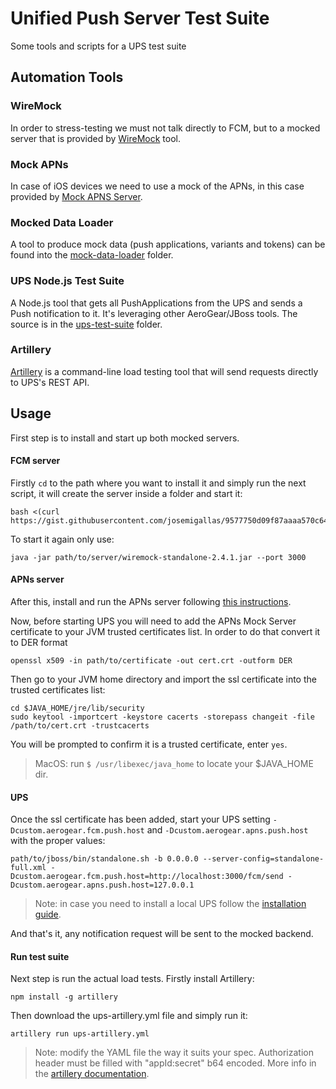 # Unified Push Server Test Suite
Some tools and scripts for a UPS test suite

## Automation Tools

### WireMock
In order to stress-testing we must not talk directly to FCM, but to a mocked server that is provided by [WireMock](http://wiremock.org/) tool.

### Mock APNs
In case of iOS devices we need to use a mock of the APNs, in this case provided by [Mock APNS Server](https://github.com/aerogear/mockapns).

### Mocked Data Loader
A tool to produce mock data (push applications, variants and tokens) can be found into the [mock-data-loader](mock-data-loader) folder.

### UPS Node.js Test Suite
A Node.js tool that gets all PushApplications from the UPS and sends a Push notification to it. It's leveraging other AeroGear/JBoss tools. The source is in the [ups-test-suite](ups-test-suite) folder.

### Artillery
[Artillery](https://artillery.io/) is a command-line load testing tool that will send requests directly to UPS's REST API. 

## Usage
First step is to install and start up both mocked servers.
#### FCM server
Firstly `cd` to the path where you want to install it and simply run the next script, it will create the server inside a folder and start it:
```
bash <(curl https://gist.githubusercontent.com/josemigallas/9577750d09f87aaaa570c64d5ce8b58e/raw/83124a8596c93a862bcaefbb2dad4522c5d60828/Start%2520Up%2520WireMock)
```

To start it again only use:
```
java -jar path/to/server/wiremock-standalone-2.4.1.jar --port 3000
```
#### APNs server
After this, install and run the APNs server following [this instructions](https://github.com/aerogear/mockapns).

Now, before starting UPS you will need to add the APNs Mock Server certificate to your JVM trusted certificates list. In order to do that convert it to DER format
```
openssl x509 -in path/to/certificate -out cert.crt -outform DER
```

Then go to your JVM home directory and import the ssl certificate into the trusted certificates list:
```
cd $JAVA_HOME/jre/lib/security
sudo keytool -importcert -keystore cacerts -storepass changeit -file /path/to/cert.crt -trustcacerts
```
You will be prompted to confirm it is a trusted certificate, enter `yes`.
> MacOS: run `$ /usr/libexec/java_home` to locate your $JAVA_HOME dir.

#### UPS
Once the ssl certificate has been added, start your UPS setting `-Dcustom.aerogear.fcm.push.host` and `-Dcustom.aerogear.apns.push.host` with the proper values:
```
path/to/jboss/bin/standalone.sh -b 0.0.0.0 --server-config=standalone-full.xml -Dcustom.aerogear.fcm.push.host=http://localhost:3000/fcm/send -Dcustom.aerogear.apns.push.host=127.0.0.1
```
> Note: in case you need to install a local UPS follow the [installation guide](https://aerogear.org/docs/unifiedpush/ups_userguide/index/#server-installation).

And that's it, any notification request will be sent to the mocked backend.

#### Run test suite
Next step is run the actual load tests. Firstly install Artillery:
```
npm install -g artillery
```

Then download the ups-artillery.yml file and simply run it:
```
artillery run ups-artillery.yml
```
> Note: modify the YAML file the way it suits your spec. Authorization header must be filled with "appId:secret" b64 encoded. More info in the [artillery documentation](https://artillery.io/docs/script_reference.html).
